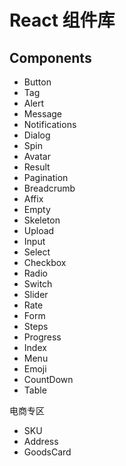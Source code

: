 # React 组件库

## Components
- Button
- Tag
- Alert
- Message 
- Notifications
- Dialog
- Spin
- Avatar
- Result
- Pagination
- Breadcrumb
- Affix
- Empty
- Skeleton
- Upload
- Input
- Select
- Checkbox
- Radio
- Switch
- Slider
- Rate
- Form
- Steps
- Progress
- Index
- Menu
- Emoji
- CountDown
- Table


电商专区
- SKU
- Address
- GoodsCard
